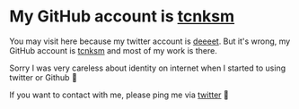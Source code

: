 # My GitHub account is [tcnksm](https://github.com/tcnksm)

You may visit here because my twitter account is [deeeet](https://twitter.com/deeeet). 
But it's wrong, my GitHub account is [tcnksm](https://github.com/tcnksm) and most of my work is there. 

Sorry I was very careless about identity on internet when I started to using twitter or Github :bow:

If you want to contact with me, please ping me via [twitter](https://twitter.com/deeeet) :pray: 
